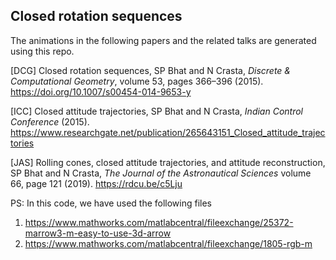 ## Closed rotation sequences

The animations in the following papers and the related talks are generated using this repo.

[DCG] Closed rotation sequences, SP Bhat and N Crasta, *Discrete & Computational Geometry*, volume 53, pages 366–396 (2015). https://doi.org/10.1007/s00454-014-9653-y

[ICC] Closed attitude trajectories, SP Bhat and N Crasta, *Indian Control Conference* (2015). https://www.researchgate.net/publication/265643151_Closed_attitude_trajectories

[JAS] Rolling cones, closed attitude trajectories, and attitude reconstruction, SP Bhat and N Crasta, *The Journal of the Astronautical Sciences* volume 66, page 121 (2019). https://rdcu.be/c5Lju


PS: In this code, we have used the following files
1. https://www.mathworks.com/matlabcentral/fileexchange/25372-marrow3-m-easy-to-use-3d-arrow
2. https://www.mathworks.com/matlabcentral/fileexchange/1805-rgb-m

